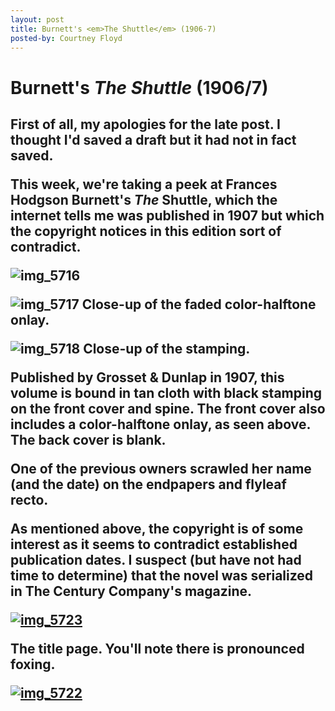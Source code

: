 ```yaml
---
layout: post
title: Burnett's <em>The Shuttle</em> (1906-7)
posted-by: Courtney Floyd
---
```


<h1>Burnett's <em>The Shuttle</em> (1906/7)</h1>
<h2 style="text-align:left">
First of all, my apologies for the late post. I thought I'd saved a draft but it had not in fact saved.

<p>This week, we're taking a peek at Frances Hodgson Burnett's <em>The</em> Shuttle, which the internet tells me was published in 1907 but which the copyright notices in this edition sort of contradict.</p>

<!--more-->

<img class="aligncenter size-full wp-image-2715" src="https://courtneyafloyd.files.wordpress.com/2017/02/img_5716.jpg" alt="img_5716"><br>

<img class="aligncenter size-full wp-image-2716" src="https://courtneyafloyd.files.wordpress.com/2017/02/img_5717.jpg" alt="img_5717"> Close-up of the faded color-halftone onlay.<br>

<img class="aligncenter size-full wp-image-2717" src="https://courtneyafloyd.files.wordpress.com/2017/02/img_5718.jpg" alt="img_5718"> Close-up of the stamping.<br>

<p>Published by Grosset & Dunlap in 1907, this volume is bound in tan cloth with black stamping on the front cover and spine. The front cover also includes a color-halftone onlay, as seen above. The back cover is blank.</p>

One of the previous owners scrawled her name (and the date) on the endpapers and flyleaf recto.

<p>As mentioned above, the copyright is of some interest as it seems to contradict established publication dates. I suspect (but have not had time to determine) that the novel was serialized in The Century Company's magazine.</p>

<a href="https://courtneyafloyd.files.wordpress.com/2017/02/img_5723-e1487786411565.jpg"><img class="aligncenter wp-image-2723 size-large" src="https://courtneyafloyd.files.wordpress.com/2017/02/img_5723-e1487786411565.jpg?w=736" alt="img_5723"></a><br>

The title page. You'll note there is pronounced foxing.

<a href="https://courtneyafloyd.files.wordpress.com/2017/02/img_5722-e1487786399529.jpg"><img class="aligncenter wp-image-2721 size-large" src="https://courtneyafloyd.files.wordpress.com/2017/02/img_5722-e1487786399529.jpg?w=736" alt="img_5722"></a>
</h2>

 

 

 
